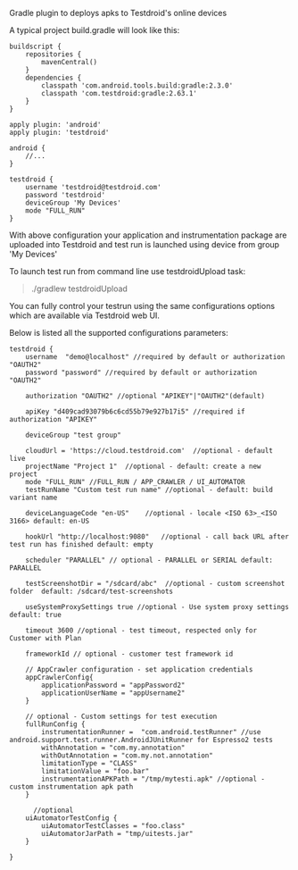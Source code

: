 Gradle plugin to deploys apks to Testdroid's online devices

A typical project build.gradle will look like this:

    buildscript {
        repositories {
            mavenCentral()
        }
        dependencies {
            classpath 'com.android.tools.build:gradle:2.3.0'
            classpath 'com.testdroid:gradle:2.63.1'
        }
    }
    
    apply plugin: 'android'
    apply plugin: 'testdroid'
    
    android {
        //...
    }
    
    testdroid {
        username 'testdroid@testdroid.com'
        password 'testdroid'
        deviceGroup 'My Devices'
        mode "FULL_RUN"
    }


With above configuration your application and instrumentation package 
are uploaded into Testdroid and test run is launched using device from group 'My Devices'

To launch test run from command line use testdroidUpload task:
>./gradlew testdroidUpload


You can fully control your testrun using the same configurations options which are available via Testdroid web UI.

Below is listed all the supported configurations parameters:

    testdroid {
        username  "demo@localhost" //required by default or authorization "OAUTH2"
        password "password" //required by default or authorization "OAUTH2"

        authorization "OAUTH2" //optional "APIKEY"|"OAUTH2"(default)

        apiKey "d409cad93079b6c6cd55b79e927b17i5" //required if authorization "APIKEY"

        deviceGroup "test group"

        cloudUrl = 'https://cloud.testdroid.com'  //optional - default live
        projectName "Project 1"  //optional - default: create a new project
        mode "FULL_RUN" //FULL_RUN / APP_CRAWLER / UI_AUTOMATOR
        testRunName "Custom test run name" //optional - default: build variant name

        deviceLanguageCode "en-US"    //optional - locale <ISO 63>_<ISO 3166> default: en-US
    
        hookUrl "http://localhost:9080"   //optional - call back URL after test run has finished default: empty
    
        scheduler "PARALLEL" // optional - PARALLEL or SERIAL default: PARALLEL
    
        testScreenshotDir = "/sdcard/abc"  //optional - custom screenshot folder  default: /sdcard/test-screenshots
    
        useSystemProxySettings true //optional - Use system proxy settings  default: true
        
        timeout 3600 //optional - test timeout, respected only for Customer with Plan
        
        frameworkId // optional - customer test framework id
        
        // AppCrawler configuration - set application credentials
        appCrawlerConfig{
            applicationPassword = "appPassword2"
            applicationUserName = "appUsername2"
        }
    
        // optional - Custom settings for test execution
        fullRunConfig {
            instrumentationRunner =  "com.android.testRunner" //use android.support.test.runner.AndroidJUnitRunner for Espresso2 tests
            withAnnotation = "com.my.annotation"
            withOutAnnotation = "com.my.not.annotation"
            limitationType = "CLASS"
            limitationValue = "foo.bar"
            instrumentationAPKPath = "/tmp/mytesti.apk" //optional - custom instrumentation apk path
        }
    
          //optional
        uiAutomatorTestConfig {
            uiAutomatorTestClasses = "foo.class"
            uiAutomatorJarPath = "tmp/uitests.jar"
        }
        
    }



